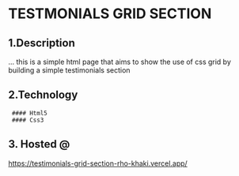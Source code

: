 # TESTMONIALS GRID SECTION

## 1.Description 
 ... this is a simple html page that aims to show the use of css grid by building a simple testimonials section 
    
 ## 2.Technology 
  
     #### Html5
     #### Css3 
 ## 3. Hosted @

 https://testimonials-grid-section-rho-khaki.vercel.app/ 


 
